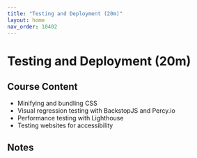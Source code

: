 ```yaml
---
title: "Testing and Deployment (20m)"
layout: home
nav_order: 10402
---
```


# Testing and Deployment (20m)

## Course Content

- Minifying and bundling CSS
- Visual regression testing with BackstopJS and Percy.io
- Performance testing with Lighthouse
- Testing websites for accessibility

## Notes
